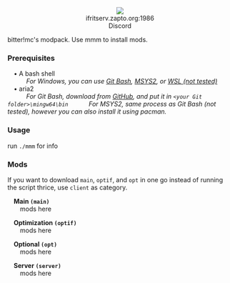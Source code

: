<p align=center><img src="https://i.imgur.com/8IE4b3i.png"><br>
ifritserv.zapto.org:1986<br>
<a src="https://discord.gg/BVCx4jYafb">Discord</a><p>

bitter!mc's modpack. Use mmm to install mods.

### Prerequisites
 • A bash shell<br>
   *For Windows, you can use [Git Bash](https://git-scm.com), [MSYS2](https://www.msys2.org), or [WSL (not tested)](https://docs.microsoft.com/en-us/windows/wsl/about)*<br>
 • aria2<br>
   *For Git Bash, download from [GitHub](https://github.com/aria2/aria2/releases), and put it in `<your Git folder>\mingw64\bin`
   For MSYS2, same process as Git Bash (not tested),  however you can also install it using pacman.*

### Usage
run `./mmm` for info

### Mods
If you want to download `main`, `optif`, and `opt` in one go instead of running the script thrice, use `client` as category.

 **Main `(main)`**<br>
  mods here

 **Optimization `(optif)`**<br>
  mods here

 **Optional `(opt)`**<br>
  mods here

 **Server `(server)`**<br>
  mods here

<!-- this will be moved to somewhere else

### LFAQ
**Q: What is bitter!pack?**<br>
**A:** bitter!pack is bitter!mc's modpack.

**Q: What is bitter!mc?**<br>
**A:** bitter!mc is a Fabric Minecraft SMP server owned by macimas and hosted by ifritdiezel.

**Q: Why is the modpack managed by a bash script rather than an actual mod manager?**<br>
**A:** i wanna try doing bash. i know it's much better to use a proper mod manager but i am very stubborn and retarded lol -->